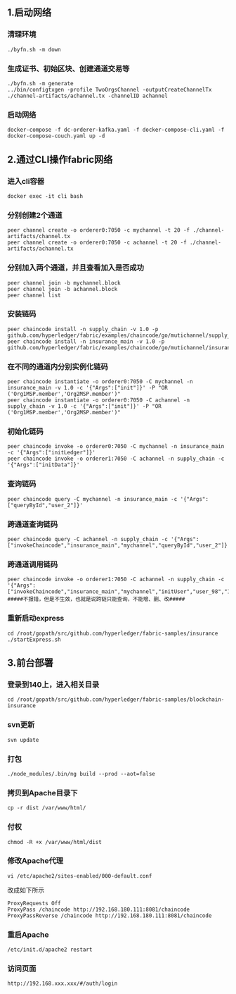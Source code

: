 ## 1.启动网络
### 清理环境
    ./byfn.sh -m down
### 生成证书、初始区块、创建通道交易等
    ./byfn.sh -m generate
    ../bin/configtxgen -profile TwoOrgsChannel -outputCreateChannelTx ./channel-artifacts/achannel.tx -channelID achannel
### 启动网络
    docker-compose -f dc-orderer-kafka.yaml -f docker-compose-cli.yaml -f docker-compose-couch.yaml up -d
## 2.通过CLI操作fabric网络
### 进入cli容器
    docker exec -it cli bash
### 分别创建2个通道
    peer channel create -o orderer0:7050 -c mychannel -t 20 -f ./channel-artifacts/channel.tx
    peer channel create -o orderer0:7050 -c achannel -t 20 -f ./channel-artifacts/achannel.tx
### 分别加入两个通道，并且查看加入是否成功
    peer channel join -b mychannel.block
    peer channel join -b achannel.block
    peer channel list
### 安装链码
    peer chaincode install -n supply_chain -v 1.0 -p github.com/hyperledger/fabric/examples/chaincode/go/mutichannel/supply_chain    
    peer chaincode install -n insurance_main -v 1.0 -p github.com/hyperledger/fabric/examples/chaincode/go/mutichannel/insurance_main
### 在不同的通道内分别实例化链码
    peer chaincode instantiate -o orderer0:7050 -C mychannel -n insurance_main -v 1.0 -c '{"Args":["init"]}' -P "OR ('Org1MSP.member','Org2MSP.member')"
    peer chaincode instantiate -o orderer0:7050 -C achannel -n supply_chain -v 1.0 -c '{"Args":["init"]}' -P "OR ('Org1MSP.member','Org2MSP.member')"
### 初始化链码
    peer chaincode invoke -o orderer0:7050 -C mychannel -n insurance_main -c '{"Args":["initLedger"]}'
    peer chaincode invoke -o orderer1:7050 -C achannel -n supply_chain -c '{"Args":["initData"]}'
### 查询链码
    peer chaincode query -C mychannel -n insurance_main -c '{"Args":["queryById","user_2"]}'
### 跨通道查询链码
    peer chaincode query -C achannel -n supply_chain -c '{"Args":["invokeChaincode","insurance_main","mychannel","queryById","user_2"]}'
### 跨通道调用链码
    peer chaincode invoke -o orderer1:7050 -C achannel -n supply_chain -c '{"Args":["invokeChaincode","insurance_main","mychannel","initUser","user_98","1","1","1","1","1"]}'
    #####不报错，但是不生效，也就是说跨链只能查询，不能增、删、改#####
### 重新启动express
    cd /root/gopath/src/github.com/hyperledger/fabric-samples/insurance
    ./startExpress.sh
## 3.前台部署
### 登录到140上，进入相关目录
    cd /root/gopath/src/github.com/hyperledger/fabric-samples/blockchain-insurance
### svn更新
	svn update
### 打包
	./node_modules/.bin/ng build --prod --aot=false
### 拷贝到Apache目录下
	cp -r dist /var/www/html/
### 付权
	chmod -R +x /var/www/html/dist
### 修改Apache代理
	vi /etc/apache2/sites-enabled/000-default.conf
改成如下所示

    ProxyRequests Off
    ProxyPass /chaincode http://192.168.180.111:8081/chaincode
    ProxyPassReverse /chaincode http://192.168.180.111:8081/chaincode
### 重启Apache
	/etc/init.d/apache2 restart
### 访问页面
	http://192.168.xxx.xxx/#/auth/login	